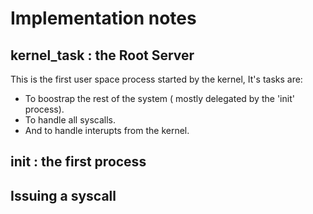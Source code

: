 # Implementation notes

## kernel_task : the Root Server
This is the first user space process started by the kernel, It's tasks are:

* To boostrap the rest of the system ( mostly delegated by the 'init' process).
* To handle all syscalls.
* And to handle interupts from the kernel.


## init : the first process


## Issuing a syscall